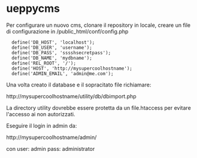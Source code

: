 # ueppycms

Per configurare un nuovo cms, clonare il repository in locale, creare un file di configurazione in /public_html/conf/config.php

```
  define('DB_HOST', 'localhost');
  define('DB_USER', 'username');
  define('DB_PASS', 'sssshsecretpass');
  define('DB_NAME', 'mydbname');
  define('REL_ROOT', '/');
  define('HOST', 'http://mysupercoolhostname');
  define('ADMIN_EMAIL', 'admin@me.com');
```
Una volta creato il database e il sopracitato file richiamare:

http://mysupercoolhostname/utility/db/dbimport.php

La directory utility dovrebbe essere protetta da un file.htaccess per evitare l'accesso ai non autorizzati.

Eseguire il login in admin da:

http://mysupercoolhostname/admin/

con user: admin
pass: administrator
